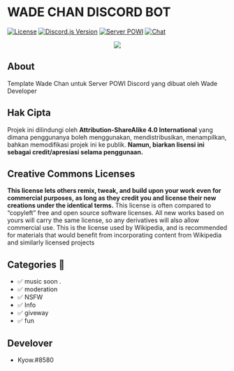 # WADE CHAN DISCORD BOT
[![License](https://img.shields.io/badge/LICENSE-CC--BY--SA--4.0-green)](https://github.com/wadee2yb/wadeeechannnnnnn/blob/Repl.it/LICENSE)
[![Discord.js Version](https://img.shields.io/badge/discord.js-v12-green)]()
[![Server POWI](https://img.shields.io/badge/discord-discord.gg%2F3QVwskz-blue)](https://discord.gg/Enyvu8dv38)
[![Chat](https://img.shields.io/discord/813317684166656030)]()

<p align="center"><img src="https://images-ext-1.discordapp.net/external/By-Y2gxOEEU7KZzIHzaswlh27eLguGbXlBp-AfF-1u8/https/neko-love.xyz/v1/neko/neko-love_461.jpg?width=676&height=676" /></p>

## About
Template Wade Chan untuk Server POWI Discord yang dibuat oleh Wade Developer

## Hak Cipta
Projek ini dilindungi oleh **Attribution-ShareAlike 4.0 International** yang dimana penggunanya boleh menggunakan, mendistribusikan, menampilkan, bahkan
memodifikasi projek ini ke publik. __Namun, biarkan lisensi ini sebagai credit/apresiasi selama penggunaan.__

## Creative Commons Licenses
**This license lets others remix, tweak, and build upon your work even for commercial purposes, as long as they credit you and license their new creations under the identical terms.** This license is often compared to “copyleft” free and open source software licenses. All new works based on yours will carry the same license, so any derivatives will also allow commercial use. This is the license used by Wikipedia, and is recommended for materials that would benefit from incorporating content from Wikipedia and similarly licensed projects

## Categories 📑


- ✅ music soon .
- ✅ moderation
- ✅ NSFW 
- ✅ Info
- ✅ giveway
- ✅ fun

## Develover
- Kyow.#8580
